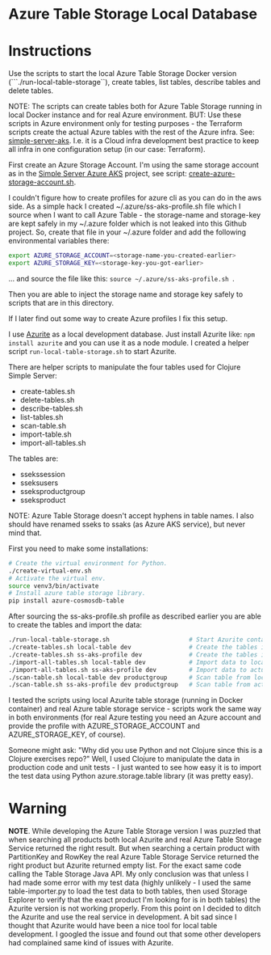 # Azure Table Storage Local Database

# Instructions

Use the scripts to start the local Azure Table Storage Docker version (```./run-local-table-storage``), create tables, list tables, describe tables and delete tables. 

NOTE: The scripts can create tables both for Azure Table Storage running in local Docker instance and for real Azure environment. BUT: Use these scripts in Azure environment only for testing purposes - the Terraform scripts create the actual Azure tables with the rest of the Azure infra. See: [simple-server-aks](https://github.com/karimarttila/azure/tree/master/simple-server-aks). I.e. it is a Cloud infra development best practice to keep all infra in one configuration setup (in our case: Terraform).

First create an Azure Storage Account. I'm using the same storage account as in the [Simple Server Azure AKS](https://github.com/karimarttila/azure/tree/master/simple-server-aks/) project, see script: [create-azure-storage-account.sh](https://github.com/karimarttila/azure/tree/master/simple-server-aks/scripts).

I couldn't figure how to create profiles for azure cli as you can do in the aws side. As a simple hack I created ~/.azure/ss-aks-profile.sh file which I source when I want to call Azure Table - the storage-name and storage-key are kept safely in my ~/.azure folder which is not leaked into this Github project. So, create that file in your ~/.azure folder and add the following environmental variables there:

```bash
export AZURE_STORAGE_ACCOUNT=<storage-name-you-created-earlier>
export AZURE_STORAGE_KEY=<storage-key-you-got-earlier>
``` 

... and source the file like this: ```source ~/.azure/ss-aks-profile.sh ```.

Then you are able to inject the storage name and storage key safely to scripts that are in this directory. 

If I later find out some way to create Azure profiles I fix this setup.

I use [Azurite](https://github.com/arafato/azurite) as a local development database. Just install Azurite like: ```npm install azurite``` and you can use it as a node module. I created a helper script ```run-local-table-storage.sh``` to start Azurite.

There are helper scripts to manipulate the four tables used for Clojure Simple Server:

- create-tables.sh
- delete-tables.sh
- describe-tables.sh
- list-tables.sh
- scan-table.sh
- import-table.sh
- import-all-tables.sh

The tables are:

- sseks<env>session
- sseks<env>users
- sseks<env>productgroup
- sseks<env>product

NOTE: Azure Table Storage doesn't accept hyphens in table names. I also should have renamed sseks to ssaks (as Azure AKS service), but never mind that.

First you need to make some installations:

```bash
# Create the virtual environment for Python.
./create-virtual-env.sh
# Activate the virtual env.
source venv3/bin/activate
# Install azure table storage library.
pip install azure-cosmosdb-table
```

After sourcing the ss-aks-profile.sh profile as described earlier you are able to create the tables and import the data:

```bash
./run-local-table-storage.sh                      # Start Azurite container.
./create-tables.sh local-table dev                # Create the tables in local Azurite table storage.
./create-tables.sh ss-aks-profile dev             # Create the tables in actual Azure table storage service.
./import-all-tables.sh local-table dev            # Import data to local Azurite table storage.
./import-all-tables.sh ss-aks-profile dev         # Import data to actual Azure table storage service.
./scan-table.sh local-table dev productgroup      # Scan table from local Azurite table storage.
./scan-table.sh ss-aks-profile dev productgroup   # Scan table from actual Azure table storage service.
```

I tested the scripts using local Azurite table storage (running in Docker container) and real Azure table storage service - scripts work the same way in both environments (for real Azure testing you need an Azure account and provide the profile with AZURE_STORAGE_ACCOUNT and AZURE_STORAGE_KEY, of course).

Someone might ask: "Why did you use Python and not Clojure since this is a Clojure exercises repo?" Well, I used Clojure to manipulate the data in production code and unit tests - I just wanted to see how easy it is to import the test data using Python azure.storage.table library (it was pretty easy).


# Warning

**NOTE**. While developing the Azure Table Storage version I was puzzled that when searching all products both local Azurite and real Azure Table Storage Service returned the right result. But when searching a certain product with PartitionKey and RowKey the real Azure Table Storage Service returned the right product but Azurite returned empty list. For the exact same code calling the Table Storage Java API. My only conclusion was that unless I had made some error with my test data (highly unlikely - I used the same table-importer.py to load the test data to both tables, then used Storage Explorer to verify that the exact product I'm looking for is in both tables) the Azurite version is not working properly. From this point on I decided to ditch the Azurite and use the real service in development. A bit sad since I thought that Azurite would have been a nice tool for local table development. I googled the issue and found out that some other developers had complained same kind of issues with Azurite.
